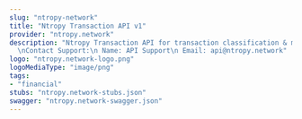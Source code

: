 ```yaml
---
slug: "ntropy-network"
title: "Ntropy Transaction API v1"
provider: "ntropy.network"
description: "Ntropy Transaction API for transaction classification & management\n\
  \nContact Support:\n Name: API Support\n Email: api@ntropy.network"
logo: "ntropy.network-logo.png"
logoMediaType: "image/png"
tags:
- "financial"
stubs: "ntropy.network-stubs.json"
swagger: "ntropy.network-swagger.json"
---
```

